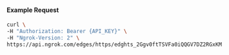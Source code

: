 
#### Example Request
```bash
curl \
-H "Authorization: Bearer {API_KEY}" \
-H "Ngrok-Version: 2" \
https://api.ngrok.com/edges/https/edghts_2Ggv0ftTSVFa0iQQGV7DZ2RGxKM
